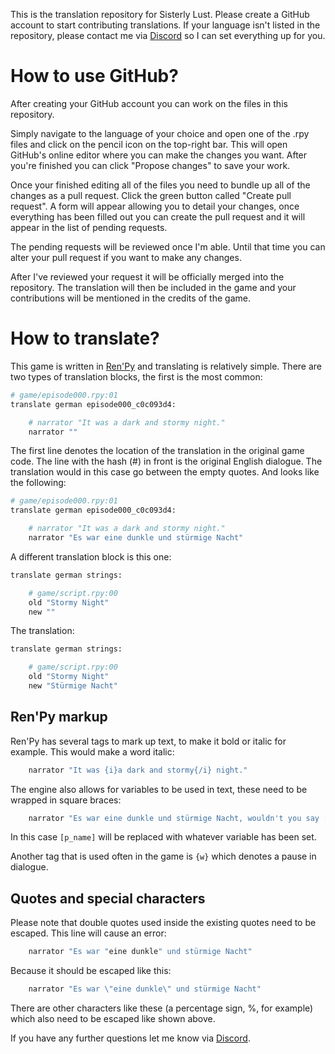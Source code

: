 This is the translation repository for Sisterly Lust. Please create a GitHub account to start contributing translations. If your language isn't listed in the repository, please contact me via [Discord](https://discord.gg/CG7h8EC) so I can set everything up for you.

# How to use GitHub?
After creating your GitHub account you can work on the files in this repository.

Simply navigate to the language of your choice and open one of the .rpy files and click on the pencil icon on the top-right bar. This will open GitHub's online editor where you can make the changes you want. After you're finished you can click "Propose changes" to save your work.

Once your finished editing all of the files you need to bundle up all of the changes as a pull request. Click the green button called "Create pull request". A form will appear allowing you to detail your changes, once everything has been filled out you can create the pull request and it will appear in the list of pending requests.

The pending requests will be reviewed once I'm able. Until that time you can alter your pull request if you want to make any changes.

After I've reviewed your request it will be officially merged into the repository. The translation will then be included in the game and your contributions will be mentioned in the credits of the game.

# How to translate?
This game is written in [Ren'Py](https://www.renpy.org) and translating is relatively simple. There are two types of translation blocks, the first is the most common:

```python
# game/episode000.rpy:01
translate german episode000_c0c093d4:

    # narrator "It was a dark and stormy night."
    narrator ""
```
The first line denotes the location of the translation in the original game code. The line with the hash (#) in front is the original English dialogue. The translation would in this case go between the empty quotes. And looks like the following:
```python
# game/episode000.rpy:01
translate german episode000_c0c093d4:

    # narrator "It was a dark and stormy night."
    narrator "Es war eine dunkle und stürmige Nacht"
```
A different translation block is this one:
```python
translate german strings:

    # game/script.rpy:00
    old "Stormy Night"
    new ""
```
The translation:
```python
translate german strings:

    # game/script.rpy:00
    old "Stormy Night"
    new "Stürmige Nacht"
```
## Ren'Py markup
Ren'Py has several tags to mark up text, to make it bold or italic for example. This would make a word italic:
```python
    narrator "It was {i}a dark and stormy{/i} night."
```
The engine also allows for variables to be used in text, these need to be wrapped in square braces:
```python
    narrator "Es war eine dunkle und stürmige Nacht, wouldn't you say [p_name]."
```
In this case `[p_name]` will be replaced with whatever variable has been set.

Another tag that is used often in the game is `{w}` which denotes a pause in dialogue.

## Quotes and special characters
Please note that double quotes used inside the existing quotes need to be escaped. This line will cause an error:
```python
    narrator "Es war "eine dunkle" und stürmige Nacht"
```
Because it should be escaped like this:
```python
    narrator "Es war \"eine dunkle\" und stürmige Nacht"
```
There are other characters like these (a percentage sign, %, for example) which also need to be escaped like shown above.

If you have any further questions let me know via [Discord](https://discord.gg/CG7h8EC).